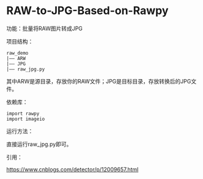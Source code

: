 # RAW-to-JPG-Based-on-Rawpy

功能：批量将RAW图片转成JPG

项目结构：
```
raw_demo
|—— ARW
|—— JPG
|—— raw_jpg.py
```
其中ARW是源目录，存放你的RAW文件；JPG是目标目录，存放转换后的JPG文件。

依赖库：
```
import rawpy
import imageio
```


运行方法：

直接运行raw_jpg.py即可。


引用：

https://www.cnblogs.com/detector/p/12009657.html
